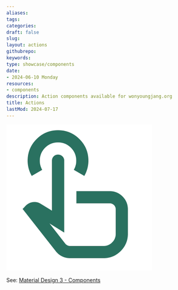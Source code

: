 ```yaml
---
aliases: 
tags:
categories:
draft: false
slug: 
layout: actions
githubrepo: 
keywords: 
type: showcase/components
date:
- 2024-06-10 Monday
resources:
- components
description: Action components available for wonyoungjang.org
title: Actions
lastMod: 2024-07-17
---
```

![actions.webp](/assets/actions_1721246174666_0.webp)

See: [Material Design 3 - Components](https://m3.material.io/components)
